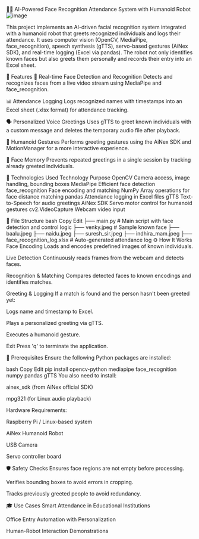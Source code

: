 👤🤖 AI-Powered Face Recognition Attendance System with Humanoid Robot 
![image](https://github.com/user-attachments/assets/32bde8d9-32cd-4891-9365-29b93d617580)

This project implements an AI-driven facial recognition system integrated with a humanoid robot that greets recognized individuals and logs their attendance. It uses computer vision (OpenCV, MediaPipe, face_recognition), speech synthesis (gTTS), servo-based gestures (AiNex SDK), and real-time logging (Excel via pandas). The robot not only identifies known faces but also greets them personally and records their entry into an Excel sheet.

🚀 Features
🎯 Real-time Face Detection and Recognition
Detects and recognizes faces from a live video stream using MediaPipe and face_recognition.

📊 Attendance Logging
Logs recognized names with timestamps into an Excel sheet (.xlsx format) for attendance tracking.

🗣️ Personalized Voice Greetings
Uses gTTS to greet known individuals with a custom message and deletes the temporary audio file after playback.

🤖 Humanoid Gestures
Performs greeting gestures using the AiNex SDK and MotionManager for a more interactive experience.

🧠 Face Memory
Prevents repeated greetings in a single session by tracking already greeted individuals.

🧩 Technologies Used
Technology	Purpose
OpenCV	Camera access, image handling, bounding boxes
MediaPipe	Efficient face detection
face_recognition	Face encoding and matching
NumPy	Array operations for face distance matching
pandas	Attendance logging in Excel files
gTTS	Text-to-Speech for audio greetings
AiNex SDK	Servo motor control for humanoid gestures
cv2.VideoCapture	Webcam video input

📁 File Structure
bash
Copy
Edit
├── main.py                      # Main script with face detection and control logic
├── venky.jpeg                   # Sample known face
├── baalu.jpeg
├── naidu.jpeg
├── suresh_sir.jpeg
├── indhira_mam.jpeg
├── face_recognition_log.xlsx    # Auto-generated attendance log
⚙️ How It Works
Face Encoding
Loads and encodes predefined images of known individuals.

Live Detection
Continuously reads frames from the webcam and detects faces.

Recognition & Matching
Compares detected faces to known encodings and identifies matches.

Greeting & Logging
If a match is found and the person hasn't been greeted yet:

Logs name and timestamp to Excel.

Plays a personalized greeting via gTTS.

Executes a humanoid gesture.

Exit
Press 'q' to terminate the application.

📌 Prerequisites
Ensure the following Python packages are installed:

bash
Copy
Edit
pip install opencv-python mediapipe face_recognition numpy pandas gTTS
You also need to install:

ainex_sdk (from AiNex official SDK)

mpg321 (for Linux audio playback)

Hardware Requirements:

Raspberry Pi / Linux-based system

AiNex Humanoid Robot

USB Camera

Servo controller board

🛡️ Safety Checks
Ensures face regions are not empty before processing.

Verifies bounding boxes to avoid errors in cropping.

Tracks previously greeted people to avoid redundancy.

🎓 Use Cases
Smart Attendance in Educational Institutions

Office Entry Automation with Personalization

Human-Robot Interaction Demonstrations
